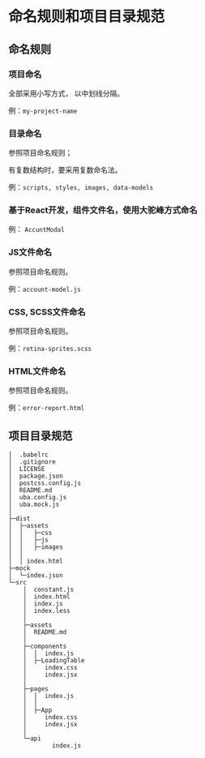 
# 命名规则和项目目录规范

## 命名规则
### 项目命名

全部采用小写方式， 以中划线分隔。

例：`my-project-name`

### 目录命名

参照项目命名规则；

有复数结构时，要采用复数命名法。

例：`scripts, styles, images, data-models`

### 基于React开发，组件文件名，使用大驼峰方式命名

例： `AccuntModal`

### JS文件命名

参照项目命名规则。

例：`account-model.js`
### CSS, SCSS文件命名

参照项目命名规则。

例：`retina-sprites.scss`
### HTML文件命名

参照项目命名规则。

例：`error-report.html`

## 项目目录规范

```
│  .babelrc
│  .gitignore
│  LICENSE
│  package.json
│  postcss.config.js
│  README.md
│  uba.config.js
│  uba.mock.js
│
├─dist
│  ├─assets
│  │   ├─css
│  │   ├─js
│  │   ├─images
│  │     
│  │ index.html
├─mock
│  └─index.json
└─src
    │  constant.js
    │  index.html
    │  index.js
    │  index.less
    │
    ├─assets
    │  README.md
    │
    ├─components
    │  │  index.js
    │  ├─LoadingTable
    │     index.css
    │     index.jsx
    │
    ├─pages
    │  │  index.js
    │  │
    │  ├─App
    │     index.css
    │     index.jsx
    │  
    └─api
            index.js
```

